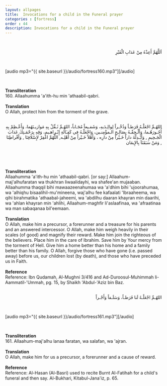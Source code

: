 ```yaml
---
layout: allpages
title:  Invocations for a child in the Funeral prayer
categories : [fortress]
order : 44
description: Invocations for a child in the Funeral prayer
---
```

&nbsp;
<div class="arabictext" dir="RTL">

أللَّهُمَّ أَعِذْهُ مِنْ عَذابِ الْقَبْرِ

</div>
&nbsp;

[audio mp3="{{ site.baseurl }}/audio/fortress160.mp3"][/audio]

&nbsp;
<div class="duaextra" tabindex="0">
<div><strong>Transliteration</strong></div>
<div class="extra">160. Allaahumma 'a'ith-hu min 'athaabil-qabri.</div>
</div>
&nbsp;
<div class="duaextra" tabindex="0">
<div><strong>Translation</strong></div>
<div class="extra">O Allah, protect him from the torment of the grave.</div>
</div>
&nbsp;
<div class="arabictext" dir="RTL">

اللهُـمِّ اجْعَلْـهُ فَرَطـاً وَذُخْـراً لِوالِـدَيهِ، وَشَفـيعاً مُجَـاباً، اللهُـمِّ ثَـقِّلْ بِهِ مَوازيـنَهُما، وَأَعْـظِمْ بِهِ أُجُـورَهُـما، وَأَلْـحِقْـهُ بِصَالِـحِ الـمؤْمِنـين، وَاجْعَلْـهُ في كَفـَالَةِ إِبْـراهـيم، وَقِهِ بِرَحْمَـتِكَ عَذابَ الْجَـحِيمِ , وَأَبْـدِلْهُ داراً خَـيْراً مِنْ دارِه ، وَأَهْلاً خَـيْراً مِنْ أَهْلِـه, اللَّهُمَّ اغْفِرْ لإِسْلافِنَا , وَأَفْراطِنَا , وَمَنْ سَبَقَنَاَ بِالإِيمَان

</div>
&nbsp;

&nbsp;
<div class="duaextra" tabindex="0">
<div><strong>Transliteration</strong></div>
<div class="extra">Allaahumma 'a'ith-hu min 'athaabil-qabri. [or say:] Allaahum-maj'alhufaratan wa thukhran liwaalidayhi, wa shafee'an mujaaban. Allaahumma thaqqil bihi mawaazeenahumaa wa 'a'dhim bihi 'ujoorahumaa, wa 'alhiqhu bisaalihil-mu'mineena, waj'alhu fee kafaalati 'Ibraaheema, wa qihi birahmatika 'athaabal-jaheemi, wa 'abdilhu daaran khayran min daarihi, wa 'ahlan khayran min 'ahlihi, Allaahum-maghfir li'aslaafinaa, wa 'afraatinaa wa man sabaqanaa bil'eemaan.</div>
</div>
&nbsp;
<div class="duaextra" tabindex="0">
<div><strong>Translation</strong></div>
<div class="extra">O Allah, make him a precursor, a forerunner and a treasure for his parents and an answered intercessor. O Allah, make him weigh heavily in their scales (of good) and magnify their reward. Make him join the righteous of the believers. Place him in the care of Ibrahim. Save him by Your mercy from the torment of Hell. Give him a home better than his home and a family better than his family. O Allah, forgive those who have gone (i.e. passed away) before us, our children lost (by death), and those who have preceded us in Faith.</div>
</div>
&nbsp;
<div class="duaextra" tabindex="0">
<div><strong>Reference</strong></div>
<div class="extra">Reference: Ibn Qudamah, Al-Mughni 3/416 and Ad-Duroosul-Muhimmah li-Aammatil-'Ummah, pg. 15, by Shaikh 'Abdul-'Aziz bin Baz.</div>
</div>
&nbsp;
<div class="arabictext" dir="RTL">

اللهُـمِّ اجْعَلْـهُ لَنا فَرَطـاً، وَسَلَـفاً وَأَجْـراً

</div>
&nbsp;

[audio mp3="{{ site.baseurl }}/audio/fortress161.mp3"][/audio]

&nbsp;
<div class="duaextra" tabindex="0">
<div><strong>Transliteration</strong></div>
<div class="extra">161. Allaahum-maj'alhu lanaa faratan, wa salafan, wa 'ajran.</div>
</div>
&nbsp;
<div class="duaextra" tabindex="0">
<div><strong>Translation</strong></div>
<div class="extra">O Allah, make him for us a precursor, a forerunner and a cause of reward.</div>
</div>
&nbsp;
<div class="duaextra" tabindex="0">
<div><strong>Reference</strong></div>
<div class="extra">Reference: Al-Hasan (Al-Basri) used to recite Burnt Al-Fatihah for a child's funeral and then say. Al-Bukhari, Kitabul-Jana'iz, p. 65.</div>
</div>